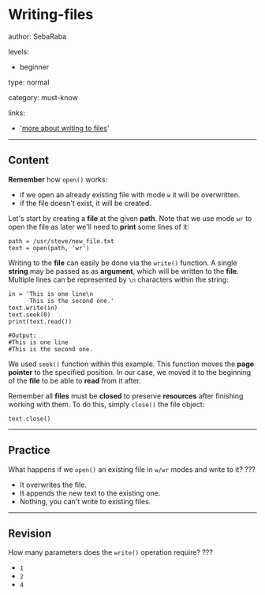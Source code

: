 # Writing-files
author: SebaRaba

levels:

  - beginner

type: normal

category: must-know

links:

  - '[more about writing to files](https://www.digitalocean.com/community/tutorials/how-to-handle-plain-text-files-in-python-3)'

---
## Content

**Remember** how `open()` works:
- if we open an already existing file with mode `w` it will be overwritten.
- if the file doesn't exist, it will be created.

Let's start by creating a **file** at the given **path**. Note that we use mode `wr` to open the file as later we'll need to **print** some lines of it:

```
path = /usr/steve/new_file.txt
text = open(path, 'wr')
```


Writing to the **file** can easily be done via the `write()` function. A single **string** may be passed as as **argument**, which will be written to the **file**. Multiple lines can be represented by `\n` characters within the string:

```
in = 'This is one line\n
      This is the second one.'
text.write(in)
text.seek(0)
print(text.read())

#Output:
#This is one line
#This is the second one.
```
We used `seek()` function within this example. This function moves the **page pointer** to the specified position. In our case, we moved it to the beginning of the **file** to be able to **read** from it after.

Remember all **files** must be **closed** to preserve **resources** after finishing working with them. To do this, simply `close()` the file object:

```
text.close()
```
---
## Practice

What happens if we `open()` an existing file in `w/wr` modes and write to it?
???

* It overwrites the file.
* It appends the new text to the existing one.
* Nothing, you can't write to existing files.

---
## Revision

How many parameters does the `write()` operation require?
???

* `1`
* `2`
* `4`
